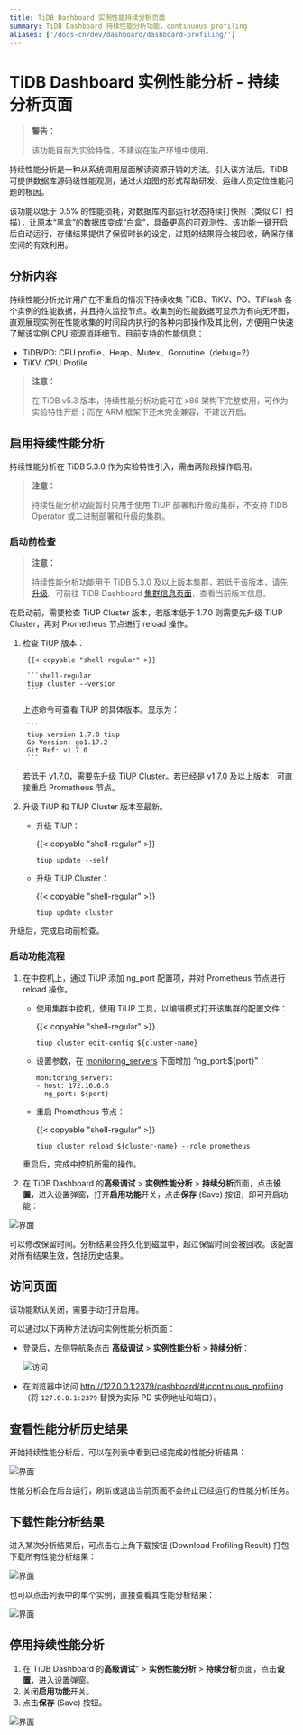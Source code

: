 ```yaml
---
title: TiDB Dashboard 实例性能持续分析页面
summary: TiDB Dashboard 持续性能分析功能，continuous profiling
aliases: ['/docs-cn/dev/dashboard/dashboard-profiling/']
---
```


# TiDB Dashboard 实例性能分析 - 持续分析页面

> **警告：**
>
> 该功能目前为实验特性，不建议在生产环境中使用。

持续性能分析是一种从系统调用层面解读资源开销的方法。引入该方法后，TiDB 可提供数据库源码级性能观测，通过火焰图的形式帮助研发、运维人员定位性能问题的根因。

该功能以低于 0.5% 的性能损耗，对数据库内部运行状态持续打快照（类似 CT 扫描），让原本“黑盒”的数据库变成“白盒”，具备更高的可观测性。该功能一键开启后自动运行，存储结果提供了保留时长的设定，过期的结果将会被回收，确保存储空间的有效利用。

## 分析内容

持续性能分析允许用户在不重启的情况下持续收集 TiDB、TiKV、PD、TiFlash 各个实例的性能数据，并且持久监控节点。收集到的性能数据可显示为有向无环图，直观展现实例在性能收集的时间段内执行的各种内部操作及其比例，方便用户快速了解该实例 CPU 资源消耗细节。目前支持的性能信息：

- TiDB/PD: CPU profile、Heap、Mutex、Goroutine（debug=2）
- TiKV: CPU Profile

> **注意：**
>
> 在 TiDB v5.3 版本，持续性能分析功能可在 x86 架构下完整使用，可作为实验特性开启；而在 ARM 框架下还未完全兼容，不建议开启。

## 启用持续性能分析

持续性能分析在 TiDB 5.3.0 作为实验特性引入，需由两阶段操作启用。

> **注意：**
>
> 持续性能分析功能暂时只用于使用 TiUP 部署和升级的集群，不支持 TiDB Operator 或二进制部署和升级的集群。

### 启动前检查

> **注意：**
>
> 持续性能分析功能用于 TiDB 5.3.0 及以上版本集群，若低于该版本，请先[升级](/upgrade-tidb-using-tiup.md)。可前往 TiDB Dashboard [集群信息页面](/daily-check.md#实时面板)，查看当前版本信息。

在启动前，需要检查 TiUP Cluster 版本，若版本低于 1.7.0 则需要先升级 TiUP Cluster，再对 Prometheus 节点进行 reload 操作。

1. 检查 TiUP 版本：

        {{< copyable "shell-regular" >}}
        
        ```shell-regular
        tiup cluster --version
        ```

    上述命令可查看 TiUP 的具体版本。显示为：

        ```
        tiup version 1.7.0 tiup
        Go Version: go1.17.2
        Git Ref: v1.7.0
        ```
        
    若低于 v1.7.0，需要先升级 TiUP Cluster。若已经是 v1.7.0 及以上版本，可直接重启 Prometheus 节点。

2. 升级 TiUP 和 TiUP Cluster 版本至最新。
    
    - 升级 TiUP：

        {{< copyable "shell-regular" >}}

        ```shell-regular
        tiup update --self
        ```
        
    - 升级 TiUP Cluster：

        {{< copyable "shell-regular" >}}

        ```shell-regular
        tiup update cluster
        ```

升级后，完成启动前检查。

### 启动功能流程

1. 在中控机上，通过 TiUP 添加 ng_port 配置项，并对 Prometheus 节点进行 reload 操作。

    - 使用集群中控机，使用 TiUP 工具，以编辑模式打开该集群的配置文件：

        {{< copyable "shell-regular" >}}

        ```shell-regular
        tiup cluster edit-config ${cluster-name}
        ```
        
    - 设置参数，在 [monitoring_servers](/tiup/tiup-cluster-topology-reference.md#monitoring_servers) 下面增加 “ng_port:${port}”：

        ```
        monitoring_servers:
        - host: 172.16.6.6
          ng_port: ${port}
        ```

    - 重启 Prometheus 节点：

        {{< copyable "shell-regular" >}}

        ```shell-regular
        tiup cluster reload ${cluster-name} --role prometheus
        ```

    重启后，完成中控机所需的操作。

2. 在 TiDB Dashboard 的**高级调试** > **实例性能分析** > **持续分析**页面，点击**设置**，进入设置弹窗，打开**启用功能**开关，点击**保存** (Save) 按钮，即可开启功能：

![界面](/media/dashboard/dashboard-conprof-start.png)

可以修改保留时间。分析结果会持久化到磁盘中，超过保留时间会被回收。该配置对所有结果生效，包括历史结果。

## 访问页面

该功能默认关闭，需要手动打开启用。

可以通过以下两种方法访问实例性能分析页面：

- 登录后，左侧导航条点击 **高级调试** > **实例性能分析** > **持续分析**：

  ![访问](/media/dashboard/dashboard-conprof-access.png)

- 在浏览器中访问 <http://127.0.0.1:2379/dashboard/#/continuous_profiling>（将 `127.0.0.1:2379` 替换为实际 PD 实例地址和端口）。


## 查看性能分析历史结果

开始持续性能分析后，可以在列表中看到已经完成的性能分析结果：

![界面](/media/dashboard/dashboard-conprof-history.png)

性能分析会在后台运行，刷新或退出当前页面不会终止已经运行的性能分析任务。

## 下载性能分析结果

进入某次分析结果后，可点击右上角下载按钮 (Download Profiling Result) 打包下载所有性能分析结果：

![界面](/media/dashboard/dashboard-conprof-download.png)

也可以点击列表中的单个实例，直接查看其性能分析结果：

![界面](/media/dashboard/dashboard-conprof-single.png)


## 停用持续性能分析

1. 在 TiDB Dashboard 的**高级调试**" > **实例性能分析** > **持续分析**页面，点击**设置**，进入设置弹窗。
2. 关闭**启用功能**开关。
3. 点击**保存** (Save) 按钮。

![界面](/media/dashboard/dashboard-conprof-stop.png)
